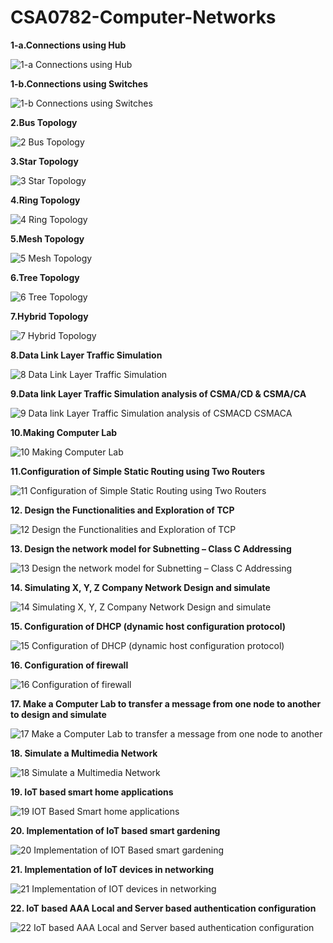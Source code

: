 # CSA0782-Computer-Networks
  **1-a.Connections using Hub**

![1-a Connections using Hub](https://github.com/mrramtheking/CSA0782-Computer-Networks/assets/62879218/32516c8a-884f-4a1a-9962-8097c716d84e)

**1-b.Connections using Switches**

![1-b Connections using Switches](https://github.com/mrramtheking/CSA0782-Computer-Networks/assets/62879218/facb6cae-a554-4d10-b8bb-ac185e0f6824)

**2.Bus Topology**

![2 Bus Topology](https://github.com/mrramtheking/CSA0782-Computer-Networks/assets/62879218/efa20292-1d4e-4119-bbf1-0d8ea9b8fe3f)

**3.Star Topology**

![3 Star Topology](https://github.com/mrramtheking/CSA0782-Computer-Networks/assets/62879218/3e60e64e-1e76-4ac5-a5b6-fba717f97a7b)

**4.Ring Topology**

![4 Ring Topology](https://github.com/mrramtheking/CSA0782-Computer-Networks/assets/62879218/b24f57b0-7f60-4a03-9045-a89d28e56066)

**5.Mesh Topology**

![5 Mesh Topology](https://github.com/mrramtheking/CSA0782-Computer-Networks/assets/62879218/a052ee17-c775-43da-9728-9e0d99c653e2)

**6.Tree Topology**

![6 Tree Topology](https://github.com/mrramtheking/CSA0782-Computer-Networks/assets/62879218/642973c8-d440-475a-8972-fe2dbf4db3bf)

**7.Hybrid Topology**

![7 Hybrid Topology](https://github.com/mrramtheking/CSA0782-Computer-Networks/assets/62879218/1be6e35b-98ac-4956-855f-12d7e16f4ee4)

**8.Data Link Layer Traffic Simulation**

![8 Data Link Layer Traffic Simulation](https://github.com/mrramtheking/CSA0782-Computer-Networks/assets/62879218/3ca9a903-75f1-41c6-90ae-4f29e10d310f)

**9.Data link Layer Traffic Simulation analysis of CSMA/CD & CSMA/CA**

![9 Data link Layer Traffic Simulation analysis of CSMACD   CSMACA](https://github.com/mrramtheking/CSA0782-Computer-Networks/assets/62879218/aa4208c4-f814-48d7-a6b9-4910f30b5e85)

**10.Making Computer Lab**

![10 Making Computer Lab](https://github.com/mrramtheking/CSA0782-Computer-Networks/assets/62879218/da4c3518-f25a-4cba-af48-eb81d5c0ac6b)

**11.Configuration of Simple Static Routing using Two Routers**

![11 Configuration of Simple Static Routing using Two Routers](https://github.com/mrramtheking/CSA0782-Computer-Networks/assets/62879218/7e01e38f-3957-4cb3-bfc6-bdc968e21451)

**12. Design the Functionalities and Exploration of TCP**

![12 Design the Functionalities and Exploration of TCP](https://github.com/mrramtheking/CSA0782-Computer-Networks/assets/62879218/e6dbb4b0-c25b-46f5-8156-a202e5800674)

**13. Design the network model for Subnetting – Class C Addressing**

![13 Design the network model for Subnetting – Class C Addressing](https://github.com/mrramtheking/CSA0782-Computer-Networks/assets/62879218/07631ebd-2d03-4aea-bef1-bcddceeb7388)

**14. Simulating X, Y, Z Company Network Design and simulate**

![14 Simulating X, Y, Z Company Network Design and simulate](https://github.com/mrramtheking/CSA0782-Computer-Networks/assets/62879218/c2ed2d11-a77f-4beb-bcd6-4db9c54662c9)

**15. Configuration of DHCP (dynamic host configuration protocol)**

![15 Configuration of DHCP (dynamic host configuration protocol)](https://github.com/mrramtheking/CSA0782-Computer-Networks/assets/62879218/4be96cdf-200e-4997-b593-ac08f9180eb5)

**16. Configuration of firewall**

![16 Configuration of firewall](https://github.com/mrramtheking/CSA0782-Computer-Networks/assets/62879218/a849b554-b277-4342-b289-e9429dbe07b8)

**17. Make a Computer Lab to transfer a message from one node to another to design and simulate**

![17 Make a Computer Lab to transfer a message from one node to another](https://github.com/mrramtheking/CSA0782-Computer-Networks/assets/62879218/7ab51061-b1df-47c8-9eae-e97f235d8031)

**18. Simulate a Multimedia Network**

![18 Simulate a Multimedia Network](https://github.com/mrramtheking/CSA0782-Computer-Networks/assets/62879218/ff6c0757-3c3d-4e9c-8d7d-6460d3f4dc05)

**19. IoT based smart home applications**


![19 IOT Based Smart home applications](https://github.com/mrramtheking/CSA0782-Computer-Networks/assets/62879218/89eec3fc-8d3a-4db2-a09e-8df1e8187c79)

**20. Implementation of IoT based smart gardening**

![20 Implementation of IOT Based smart gardening](https://github.com/mrramtheking/CSA0782-Computer-Networks/assets/62879218/cc04eea1-4524-4abe-b3b1-c59976645447)

**21. Implementation of IoT devices in networking**

![21 Implementation of IOT devices in networking](https://github.com/mrramtheking/CSA0782-Computer-Networks/assets/62879218/2587e33b-94b8-4d53-8832-5ec2f4ce6a3a)

**22. IoT based AAA Local and Server based authentication configuration**

![22 IoT based AAA Local and Server based authentication configuration](https://github.com/mrramtheking/CSA0782-Computer-Networks/assets/62879218/36f1f62c-34e4-4ac4-a648-57a0f46d7ddb)
